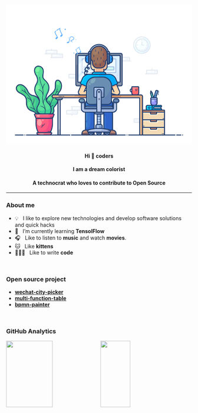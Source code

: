 <div align="center" width="100%">
  <img src="https://github.com/songjianet/songjianet/blob/main/images/working.gif" width="550" />
  
  #### Hi 👋 coders
  #### I am a dream colorist
  #### A technocrat who loves to contribute to Open Source
</div>

---

### About me

- 💡 &nbsp;&nbsp;I like to explore new technologies and develop software solutions and quick hacks
- 📖 &nbsp;&nbsp;I’m currently learning **TensolFlow**
- 🎧 &nbsp;&nbsp;Like to listen to **music** and watch **movies**.
- 🐱 &nbsp;&nbsp;Like **kittens**
- 🧑🏻‍💻 &nbsp;&nbsp;Like to write **code**
<!-- 📝 &nbsp;&nbsp;See my [**Curriculum Vitae**](https://) to get more info.-->

<br />

### Open source project

- [**wechat-city-picker**](https://github.com/songjianet/wechat-city-picker)
- [**multi-function-table**](https://github.com/songjianet/multi-function-table)
- [**bpmn-painter**](https://github.com/songjianet/bpmn-painter)

<br />

### GitHub Analytics

<div align="justify">
  <img height="180em" width="50%" src="https://github-readme-stats-eight-theta.vercel.app/api?username=songjianet&show_icons=true&theme=vue&include_all_commits=true&count_private=true"/>
  <img height="180em" width="40%" src="https://github-readme-stats-eight-theta.vercel.app/api/top-langs/?username=songjianet&layout=compact&langs_count=8&theme=vue"/>
</p>
